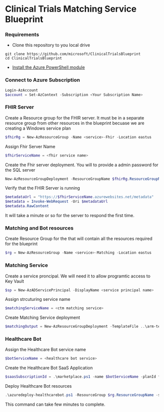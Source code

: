 # Clinical Trials Matching Service Blueprint


### Requirements
* Clone this repository to you local drive
```
git clone https://github.com/microsoft/ClinicalTrialsBlueprint
cd ClinicalTrialsBlueprint
```
* [Install the Azure PowerShell module](https://docs.microsoft.com/en-us/powershell/azure/install-az-ps?view=azps-3.3.0)


### Connect to Azure Subscription
```PowerShell
Login-AzAccount
$account = Set-AzContext -Subscription <Your Subscription Name>
```

### FHIR Server
Create a Resource group for the FHIR server. It must be in a separate resource group from other resources in the blueprint becuase we are creating a Windows service plan

```PowerShell
$fhirRg = New-AzResourceGroup -Name <service>-Fhir -Location eastus
```
Assign Fhir Server Name
```PowerShell
$fhirServiceName = <fhir service name>
```

Create the Fhir server deployment. You will to provide a admin password for the SQL server

```PowerShell
New-AzResourceGroupDeployment -ResourceGroupName $fhirRg.ResourceGroupName -TemplateFile ..\arm-templates\azuredeploy-fhir.json -serviceName $fhirServiceName
```

Verify that the FHIR Server is running

```PowerShell
$metadataUrl = "https://$fhirServiceName.azurewebsites.net/metadata" 
$metadata = Invoke-WebRequest -Uri $metadataUrl
$metadata.RawContent
```
It will take a minute or so for the server to respond the first time.

### Matching and Bot resources
Create Resource Group for the that will contain all the resources required for the blueprint

```PowerShell
$rg = New-AzResourceGroup -Name <service>-Matching -Location eastus
```

### Matching Service

Create a service proncipal. We will need it to allow programtic access to Key Vault

```Powershell
$sp = New-AzADServicePrincipal -DisplayName <service principal name>
```

Assign strcuturing service name
```Powershell
$matchingServiceName = <ctm matching service>
```

Create Matching Service deployment
```Powershell
$matchingOutput = New-AzResourceGroupDeployment -TemplateFile ..\arm-templates\azuredeploy-matching.json -ResourceGroupName $rg.ResourceGroupName -serviceName $matchingServiceName  -servicePrincipalObjectId $sp.Id -servicePrincipleClientId $sp.ApplicationId -servicePrincipalClientSecret $sp.secret
```

### Healthcare Bot
Assign the Healthcare Bot service name 
```Powershell
$botServiceName = <healthcare bot service>
```
Create the Healthcare Bot SaaS Application
```powershell
$saasSubscriptionId = .\marketplace.ps1 -name $botServiceName -planId free
```

Deploy Healthcare Bot resources

```powershell
.\azuredeploy-healthcarebot.ps1 -ResourceGroup $rg.ResourceGroupName -saasSubscriptionId $saasSubscriptionId  -serviceName $botServiceName -botLocation US -matchingParameters $matchingOutput.Outputs
```
This command can take few minutes to complete.
